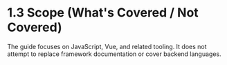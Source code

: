 # 1.3 Scope (What's Covered / Not Covered)
The guide focuses on JavaScript, Vue, and related tooling. It does not attempt to replace framework documentation or cover backend languages.


